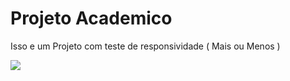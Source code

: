 <h1>Projeto Academico</h1>
<p>Isso e um Projeto com teste de responsividade ( Mais ou Menos )</p>

<img src="imagens/imagem.png">
